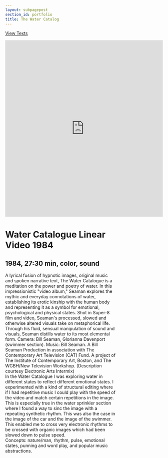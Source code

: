 ```yaml
---
layout: subpagepost
section_id: portfolio
title: The Water Catalog 
---
```

<a href="../images/portfolio/WATERfinal.pdf">View Texts</a>
<div class="full">
    <div class="row">
        <div class="large-12 large-centered columns">
        <iframe src="https://player.vimeo.com/video/404775197" width="640" height="564" frameborder="0" allow="autoplay; fullscreen" allowfullscreen></iframe>
        </div>
    </div>
    <div class="Text_works" style="padding-right: 30%">
        <h1>Water Catalogue Linear Video 1984</h1>
        <h2>1984, 27:30 min, color, sound</h2>
    <p>
        A lyrical fusion of hypnotic images, original music and spoken narrative text, The Water Catalogue is a meditation on the power and poetry of water. In this impressionistic "video album," Seaman explores the mythic and everyday connotations of water, establishing its erotic kinship with the human body and representing it as a symbol for emotional, psychological and physical states. Shot in Super-8 film and video, Seaman's processed, slowed and otherwise altered visuals take on metaphorical life. Through his fluid, sensual manipulation of sound and visuals, Seaman distills water to its most elemental form.
Camera: Bill Seaman, Glorianna Davenport (swimmer section). Music: Bill Seaman. A Bill Seaman Production in association with The Contemporary Art Television (CAT) Fund. A project of The Institute of Contemporary Art, Boston, and The WGBH/New Television Workshop. (Description courtesy Electronic Arts Intermix)
 <br>
In the Water Catalogue I was exploring water in different states to reflect different emotional states. I experimented with a kind of structural editing where if I had repetitive music I could play with the speed of the video and match certain repetitions in the image. This is especially true in the water sprinkler section where I found a way to sinc the image with a repeating synthetic rhythm. This was also the case in the image of the car and the image of the swimmer. This enabled me to cross very electronic rhythms to be crossed with organic images which had been slowed down to pulse speed.
<br>
Concepts: nature/man, rhythm, pulse, emotional states, punning and word play, and popular music abstractions.
<br>
    </p>
    </div>
</div>
<br>

